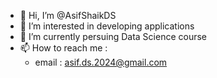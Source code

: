 - 👋 Hi, I’m @AsifShaikDS
- 👀 I’m interested in developing applications 
- 🌱 I’m currently persuing Data Science course
- 📫 How to reach me : 
    -   email : asif.ds.2024@gmail.com

<!---
AsifShaikDS/AsifShaikDS is a ✨ special ✨ repository because its `README.md` (this file) appears on your GitHub profile.
You can click the Preview link to take a look at your changes.
--->
